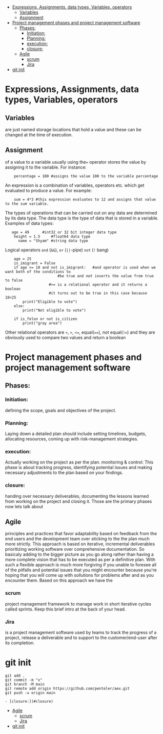 - [Expressions, Assignments, data types, Variables, operators](#expressions-assignments-data-types-variables-operators)
  - [Variables](#variables)
  - [Assignment](#assignment)
- [Project management phases and project management software](#project-management-phases-and-project-management-software)
  - [Phases:](#phases)
    - [Initiation:](#initiation)
    - [Planning:](#planning)
    - [execution:](#execution)
    - [closure:](#closure)
  - [Agile](#agile)
    - [scrum](#scrum)
    - [Jira](#jira)
- [git init](#git-init)

# Expressions, Assignments, data types, Variables, operators
## Variables
 are just named  storage locations that hold a value and these can be changed at the time of execution.
## Assignment
 of a value to a variable usually using the`=` operator stores the 
value by assigning it to the variable. For instance:

```
	percentage = 100 #assigns the value 100 to the variable percentage
```    
An expression is a combination of variables, operators etc. which get evaluated to produce a value. For example:
```
	sum = 4*3 #this expression evaluates to 12 and assigns that value to the sum variable.
```
The types of operations that can be carried out on any data are determined by
 its data type. The data type is the type of data that is stored in a variable. Examples of data types:
 ```
 	age = 49      #int32 or 32 bit integer data type
     height = 1.5     #float64 data type
       name = "Shyam" #string data type
```
Logical operators `and` (`&&`), `or` (`||`-pipe) `not` (`!` bang)
```
    age = 25
    is_imigrant = False
    if age >= 18 and not is_imigrant:	#and operator is used when we want both of the conditions to  
    					#be true and not inverts the value from true to false
					#>= is a relational operator and it returns a boolean
					#it turns out to be true in this case because 18<25
        print("Eligible to vote")	
    else:
        print("Not eligible to vote") 
    
    if is_felon or not is_citizen
        print("gray area")
```
Other relational operators are `<`, `>`, `<=`, equal(`==`), not equal(`!=`) and they are obviously used to
compare two values and return a boolean 

# Project management phases and project management software
## Phases:
### Initiation:
 defining the scope, goals and objectives of the project.
### Planning:
 Laying down a detailed plan should include setting timelines, budgets, allocating resources,
coming up with risk-management strategies.
### execution:
 Actually working on the project as per the plan.
monitoring & control: This phase is about tracking progress, identifying potential issues and  making 
necessary adjustments to the plan based on your findings.
### closure:
 handing over necessary deliverables, documenting the lessons learned from working on the 
project and closing it.
Those are the primary phases now lets talk about 
## Agile
 principles and practices that favor 
adaptability based on feedback from the end users and the development team over sticking to the 
the plan much more strictly. This approach is based on iterative, incremental deliverables prioritizing
working software over comprehensive documentation. So basicaly adding to the bigger picture as you go 
along rather than having a more complete vision that has to be executed as per a definitive plan. With such a flexible approach is much more forgiving if you unable to foresee all of the pitfalls and 
potential issues that you might encounter because you're hoping that you will come up with sollutions 
for problems after and as you encounter them. Based on this approach we have the 
### scrum
 project management framework to manage work in short iterative cycles called sprints. Keep this brief intro at the back of your head.
### Jira
 is a project management software used by teams to track the progress of a project, release a 
deliverable and to support to the customer/end-user after its completion.
# git init
```
git add .
git commit -m "x"
git branch -M main
git remote add origin https://github.com/penteler/aex.git
git push -u origin main
```
    - [closure:](#closure)
  - [Agile](#agile)
    - [scrum](#scrum)
    - [Jira](#jira)
- [git init](#git-init)




